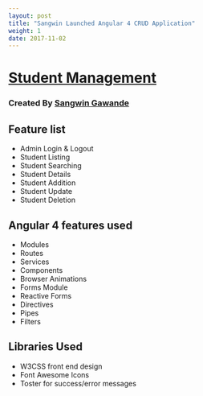 ```yaml
---
layout: post
title: "Sangwin Launched Angular 4 CRUD Application"
weight: 1
date: 2017-11-02
---
```


# [Student Management](https://github.com/sangwin/students-management-angular-4)
### Created By [Sangwin Gawande](http://sangw.in)

## Feature list

 * Admin Login & Logout
 * Student Listing
 * Student Searching
 * Student Details
 * Student Addition
 * Student Update
 * Student Deletion


## Angular 4 features used

 * Modules
 * Routes
 * Services
 * Components
 * Browser Animations
 * Forms Module
 * Reactive Forms
 * Directives
 * Pipes
 * Filters
 

## Libraries Used

 * W3CSS front end design
 * Font Awesome Icons
 * Toster for success/error messages
 
